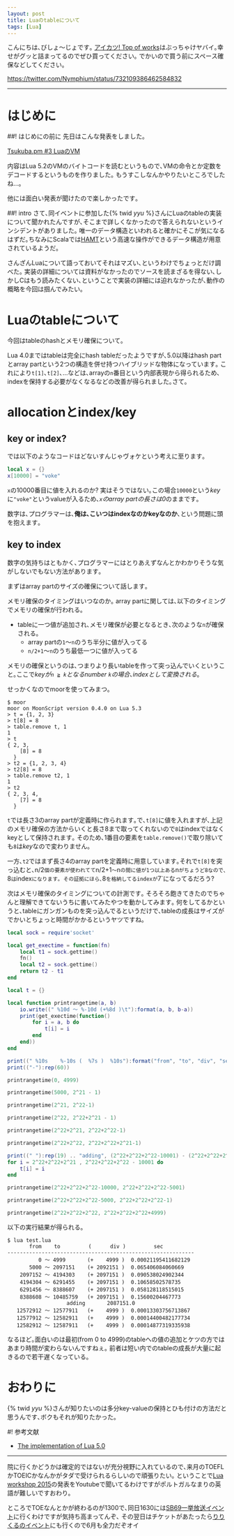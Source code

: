 ```yaml
---
layout: post
title: Luaのtableについて
tags: [Lua]
---
```

<!--sectionize on-->

こんにちは､びしょ〜じょです｡
[アイカツ! Top of works](http://www.aikatsu.com/goods/magazine/top_of_works/)はぶっちゃけヤバイ｡幸せがグッと詰まってるのでぜひ買ってください｡
でかいので買う前にスペース確保などしてください｡

https://twitter.com/Nymphium/status/732109386462584832

---
# はじめに
##! はじめにの前に
先日はこんな発表をしました｡

[Tsukuba.pm #3 LuaのVM]({{BASE_PATH}}/pdf/tsukubapm3-luavm.html)

内容はLua 5.2のVMのバイトコードを読むというもので､VMの命令とか定数をデコードするというものを作りました｡
もうすこしなんかやりたいところでしたね…｡

他には面白い発表が聞けたので楽しかったです｡

##! intro
さて､同イベントに参加した{% twid _yyu_ %}さんにLuaのtableの実装について聞かれたんですが､そこまで詳しくなかったので答えられないというインシデントがありました｡
唯一のデータ構造といわれると確かにそこが気になるはずだ｡ちなみにScalaでは[HAMT](https://en.wikipedia.org/wiki/Hash_array_mapped_trie)という高速な操作ができるデータ構造が用意されているようだ｡

さんざんLuaについて語っておいてそれはマズい､というわけでちょっとだけ調べた｡
実装の詳細については資料がなかったのでソースを読まざるを得ない､しかしCはもう読みたくない､ということで実装の詳細には迫れなかったが､動作の概略を今回は掴んでみたい｡

# Luaのtableについて
今回はtableのhashとメモリ確保について｡

Lua 4.0まではtableは完全にhash tableだったようですが､5.0以降はhash partとarray partという2つの構造を併せ持つハイブリッドな物体になっています｡
これにより`t[1]`､`t[2]`､…などは､arrayの`n`番目という内部表現から得られるため､indexを保持する必要がなくなるなどの改善が得られました｡さて｡

# allocationとindex/key
## key or index?
では以下のようなコードはどないすんじゃヴォケという考えに至ります｡

```lua
local x = {}
x[10000] = "voke"
```

`x`の10000番目に値を入れるのか? 実はそうではない｡この場合`10000`という*key*に`"voke"`というvalueが入るため､*`x`のarray partの長さは0*のままです｡

数字は､プログラマーは､**俺は､こいつはindexなのかkeyなのか**､という問題に頭を抱えます｡

## key to index
数字の気持ちはともかく､プログラマーにはとりあえずなんとかわかりそうな気がしないでもない方法があります｡

まずはarray partのサイズの確保について話します｡

メモリ確保のタイミングはいつなのか｡
array partに関しては､以下のタイミングでメモリの確保が行われる｡

- tableに一つ値が追加され､メモリ確保が必要となるとき､次のような`n`が確保される｡
  + array partの`1`〜`n`のうち半分に値が入ってる
  + `n/2+1`〜`n`のうち最低一つに値が入ってる

メモリの確保というのは､つまりより長いtableを作って突っ込んでいくということ｡ここで*keyが`n ≧ k`となるnumber `k`の場合､indexとして変換される*｡

せっかくなのでmoorを使ってみまつ｡

```
$ moor
moor on MoonScript version 0.4.0 on Lua 5.3
> t = {1, 2, 3}
> t[8] = 8
> table.remove t, 1
1
> t
{ 2, 3,
    [8] = 8
  }
> t2 = {1, 2, 3, 4}
> t2[8] = 8
> table.remove t2, 1
1
> t2
{ 2, 3, 4,
    [7] = 8
  }
```

`t`では長さ3のarray partが定義時に作られます｡で､`t[8]`に値を入れますが､上記のメモリ確保の方法からいくと長さ8まで取ってくれないので`8`はindexではなくkeyとして保持されます｡
そのため､1番目の要素を`table.remove()`で取り除いても`8`は*key*なので変わりません｡

一方､`t2`ではまず長さ4のarray partを定義時に用意しています｡それで`t[8]`を突っ込むと､n/2`個の要素が使われてて`n/2+1`〜`n`の間に値が1つ以上ある`n`がちょうど8なので､`8`は`index`になります｡
その証拠にほら､`8`を格納してるindexが`7`になってるだろう?

次はメモリ確保のタイミングについての計測です｡
そろそろ飽きてきたのでちゃんと理解できてないうちに書いてみたやつを動かしてみます｡
何をしてるかというと､tableにガンガンものを突っ込んでるというだけで､tableの成長はサイズがでかいとちょっと時間がかかるというヤツですね｡

```lua
local sock = require'socket'

local get_exectime = function(fn)
	local t1 = sock.gettime()
	fn()
	local t2 = sock.gettime()
	return t2 - t1
end

local t = {}

local function printrangetime(a, b)
	io.write((" %10d 〜 %-10d (+%8d )\t"):format(a, b, b-a))
	print(get_exectime(function()
		for i = a, b do
			t[i] = i
		end
	end))
end

print((" %10s    %-10s (  %7s )  %10s"):format("from", "to", "div", "sec"))
print(("-"):rep(60))

printrangetime(0, 4999)

printrangetime(5000, 2^21 - 1)

printrangetime(2^21, 2^22-1)

printrangetime(2^22, 2^22+2^21 - 1)

printrangetime(2^22+2^21, 2^22+2^22-1)

printrangetime(2^22+2^22, 2^22+2^22+2^21-1)

print((" "):rep(19) .. "adding", (2^22+2^22+2^22-10001) - (2^22+2^22+2^21))
for i = 2^22+2^22+2^21 , 2^22+2^22+2^22 - 10001 do
	t[i] = i
end

printrangetime(2^22+2^22+2^22-10000, 2^22+2^22+2^22-5001)

printrangetime(2^22+2^22+2^22-5000, 2^22+2^22+2^22-1)

printrangetime(2^22+2^22+2^22, 2^22+2^22+2^22+4999)
```

以下の実行結果が得られる｡

```
$ lua test.lua
       from    to         (      div )         sec
------------------------------------------------------------
          0 〜 4999       (+    4999 )  0.00021195411682129
       5000 〜 2097151    (+ 2092151 )  0.065406084060669
    2097152 〜 4194303    (+ 2097151 )  0.090538024902344
    4194304 〜 6291455    (+ 2097151 )  0.10658502578735
    6291456 〜 8388607    (+ 2097151 )  0.058128118515015
    8388608 〜 10485759   (+ 2097151 )  0.15600204467773
                   adding       2087151.0
   12572912 〜 12577911   (+    4999 )  0.00013303756713867
   12577912 〜 12582911   (+    4999 )  0.00014400482177734
   12582912 〜 12587911   (+    4999 )  0.00014877319335938
```

なるほど｡面白いのは最初(from 0 to 4999)のtableへの値の追加とケツの方ではあまり時間が変わらないんですねぇ｡
前者は短い内でのtableの成長が大量に起きるので若干遅くなっている｡

# おわりに
{% twid _yyu_ %}さんが知りたいのは多分key-valueの保持とひも付けの方法だと思うんです､ボクもそれが知りたかった｡

#! 参考文献
- [The implementation of Lua 5.0](https://www.lua.org/doc/jucs05.pdf)

---
院に行くかどうかは確定的ではないが充分視野に入れているので､来月のTOEFLかTOEICかなんかがタダで受けられるらしいので頑張りたい｡
ということで[Lua workshop 2015](http://www.lua.org/wshop15.html)の発表をYoutubeで聞いてるわけですがポルトガルなまりの英語が難しいですおわり｡

ところでTOEなんとかが終わるのが1300で､同日1630には[SB69一挙放送イベント](http://showbyrock-anime.com/news/20160501-1818/)に行くわけですが気持ち高まってんぞ､
その翌日はチケットがあたったら[りりくるのイベント](http://www.particle.jp.net/rs_event/index.html)にも行くので6月も全力だぞオイ

